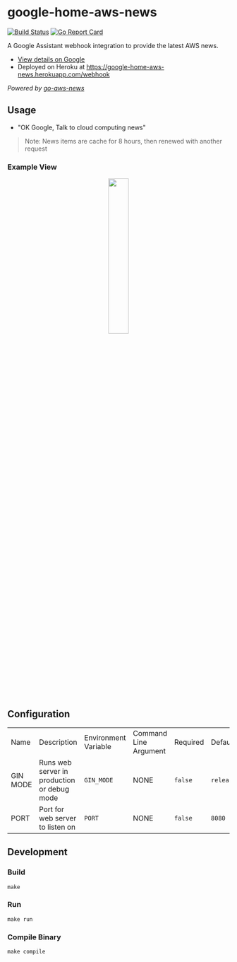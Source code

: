 # google-home-aws-news

[![Build Status](https://travis-ci.org/circa10a/google-home-aws-news.svg?branch=master)](https://travis-ci.org/circa10a/google-home-aws-news)
[![Go Report Card](https://goreportcard.com/badge/github.com/circa10a/google-home-aws-news)](https://goreportcard.com/report/github.com/circa10a/google-home-aws-news)

A Google Assistant webhook integration to provide the latest AWS news.

* [View details on Google](https://assistant.google.com/services/a/uid/0000006c6dc51de5)
* Deployed on Heroku at https://google-home-aws-news.herokuapp.com/webhook

_Powered by [go-aws-news](https://github.com/circa10a/go-aws-news)_

## Usage

- "OK Google, Talk to cloud computing news"

> Note: News items are cache for 8 hours, then renewed with another request

### Example View

<p align="center"><img src="https://i.imgur.com/UjxafOi.png" width="30%" height="30%" /></p>

## Configuration

|             |                                                                       |                      |                        |           |               |
|-------------|-----------------------------------------------------------------------|----------------------|------------------------|-----------|---------------|
| Name        | Description                                                           | Environment Variable | Command Line Argument  | Required | Default        |
| GIN MODE    | Runs web server in production or debug mode                           |`GIN_MODE`            | NONE                   | `false`  | `release`      |
| PORT        | Port for web server to listen on                                      | `PORT`               | NONE                   | `false`  | `8080`         |

## Development

### Build

```shell
make
```

### Run

```shell
make run
```

### Compile Binary

```shell
make compile
```
